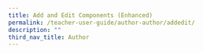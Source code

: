 ```yaml
---
title: Add and Edit Components (Enhanced)
permalink: /teacher-user-guide/author-author/addedit/
description: ""
third_nav_title: Author
---
```

